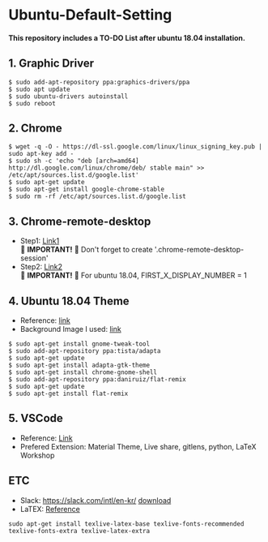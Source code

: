# Ubuntu-Default-Setting   
#### This repository includes a TO-DO List after ubuntu 18.04 installation.

## 1. Graphic Driver
~~~
$ sudo add-apt-repository ppa:graphics-drivers/ppa
$ sudo apt update
$ sudo ubuntu-drivers autoinstall
$ sudo reboot
~~~

## 2. Chrome
~~~
$ wget -q -O - https://dl-ssl.google.com/linux/linux_signing_key.pub | sudo apt-key add -
$ sudo sh -c 'echo "deb [arch=amd64] http://dl.google.com/linux/chrome/deb/ stable main" >> /etc/apt/sources.list.d/google.list'
$ sudo apt-get update
$ sudo apt-get install google-chrome-stable
$ sudo rm -rf /etc/apt/sources.list.d/google.list
~~~

## 3. Chrome-remote-desktop
- Step1: [Link1](https://m.blog.naver.com/PostView.nhn?blogId=hdh7485&logNo=221444127526&proxyReferer=https:%2F%2Fwww.google.com%2F)   
	:star2: **IMPORTANT!** :star2: Don't forget to create '.chrome-remote-desktop-session' 
- Step2: [Link2](https://m.blog.naver.com/PostView.nhn?blogId=hdh7485&logNo=221444142342&targetKeyword=&targetRecommendationCode=1)   
	:star2: **IMPORTANT!** :star2: For ubuntu 18.04, FIRST_X_DISPLAY_NUMBER = 1 


## 4. Ubuntu 18.04 Theme
- Reference: [link](https://geundung.dev/89)
- Background Image I used: [link](https://drive.google.com/file/d/1X65t85dT9WmrPhnN-N13f0T3vYlkMNbK/view?usp=sharing)
~~~
$ sudo apt-get install gnome-tweak-tool
$ sudo add-apt-repository ppa:tista/adapta
$ sudo apt-get update
$ sudo apt-get install adapta-gtk-theme
$ sudo apt-get install chrome-gnome-shell
$ sudo add-apt-repository ppa:daniruiz/flat-remix
$ sudo apt-get update
$ sudo apt-get install flat-remix
~~~

## 5. VSCode
- Reference: [Link](https://linuxize.com/post/how-to-install-visual-studio-code-on-ubuntu-18-04/)
- Prefered Extension: Material Theme, Live share, gitlens, python, LaTeX Workshop

## ETC
- Slack: https://slack.com/intl/en-kr/ [download](https://slack.com/intl/en-kr/downloads/linux)
- LaTEX: [Reference](https://gist.github.com/rain1024/98dd5e2c6c8c28f9ea9d)
~~~
sudo apt-get install texlive-latex-base texlive-fonts-recommended texlive-fonts-extra texlive-latex-extra
~~~
